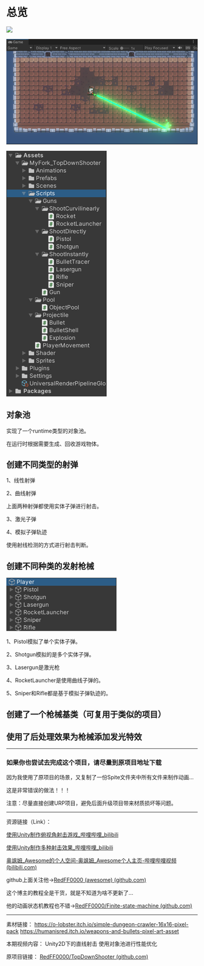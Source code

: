 ### 

# 总览

![](./Previews/topdownShooter2D.gif)

![](./Previews/TopDownShooter2D.png)

![](./Previews/topdownshooter_script.png)

## 对象池

实现了一个runtime类型的对象池。

在运行时根据需要生成、回收游戏物体。

## 创建不同类型的射弹

1、线性射弹

2、曲线射弹

上面两种射弹都使用实体子弹进行射击。

3、激光子弹

4、模拟子弹轨迹

使用射线检测的方式进行射击判断。

## 创建不同种类的发射枪械

![](./Previews/topdownshooter_guns.png)

1、Pistol模拟了单个实体子弹。

2、Shotgun模拟的是多个实体子弹。

3、Lasergun是激光枪

4、RocketLauncher是使用曲线子弹的。

5、Sniper和Rifle都是基于模拟子弹轨迹的。

## 创建了一个枪械基类（可复用于类似的项目）

## 使用了后处理效果为枪械添加发光特效

---

### 如果你也尝试去完成这个项目，请尽量到原项目地址下载

因为我使用了原项目的场景，又复制了一份Spite文件夹中所有文件来制作动画...

这是非常错误的做法！！！

注意：尽量直接创建URP项目，避免后面升级项目带来材质损坏等问题。

---

资源链接（Link）：

[使用Unity制作俯视角射击游戏_哔哩哔哩_bilibili](https://www.bilibili.com/video/BV1xb4y1D7PZ/?spm_id_from=333.880.my_history.page.click&vd_source=56e8fdea1840126840d1260a558908b9)

[使用Unity制作多种射击效果_哔哩哔哩_bilibili](https://www.bilibili.com/video/BV1Mh411v7PU/?spm_id_from=333.788.recommend_more_video.-1&vd_source=56e8fdea1840126840d1260a558908b9)

[奥飒姆_Awesome的个人空间-奥飒姆_Awesome个人主页-哔哩哔哩视频 (bilibili.com)](https://space.bilibili.com/641773200)

github上面关注他->[RedFF0000 (awesome) (github.com)](https://github.com/RedFF0000)

这个博主的教程全是干货，就是不知道为啥不更新了...

他的动画状态机教程也不错->[RedFF0000/Finite-state-machine (github.com)](https://github.com/RedFF0000/Finite-state-machine)

---

素材链接：
https://o-lobster.itch.io/simple-dungeon-crawler-16x16-pixel-pack
https://humanisred.itch.io/weapons-and-bullets-pixel-art-asset

本期视频内容：
Unity2D下的直线射击
使用对象池进行性能优化

原项目链接：
[RedFF0000/TopDownShooter (github.com)](https://github.com/RedFF0000/TopDownShooter)
